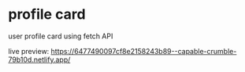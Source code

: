 # profile card
 user profile card using fetch API
 
 live preview: https://6477490097cf8e2158243b89--capable-crumble-79b10d.netlify.app/
